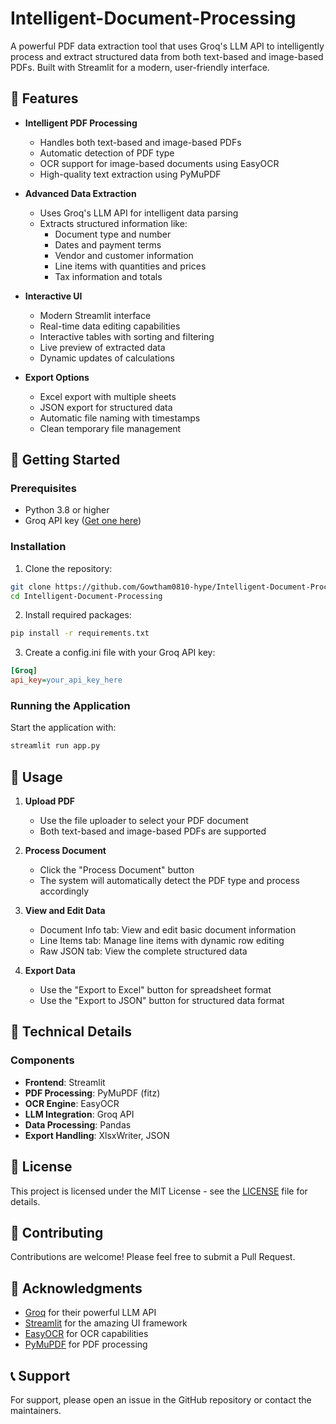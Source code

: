 # Intelligent-Document-Processing
A powerful PDF data extraction tool that uses Groq's LLM API to intelligently process and extract structured data from both text-based and image-based PDFs. Built with Streamlit for a modern, user-friendly interface.

## 🌟 Features

- **Intelligent PDF Processing**
  - Handles both text-based and image-based PDFs
  - Automatic detection of PDF type
  - OCR support for image-based documents using EasyOCR
  - High-quality text extraction using PyMuPDF

- **Advanced Data Extraction**
  - Uses Groq's LLM API for intelligent data parsing
  - Extracts structured information like:
    - Document type and number
    - Dates and payment terms
    - Vendor and customer information
    - Line items with quantities and prices
    - Tax information and totals

- **Interactive UI**
  - Modern Streamlit interface
  - Real-time data editing capabilities
  - Interactive tables with sorting and filtering
  - Live preview of extracted data
  - Dynamic updates of calculations

- **Export Options**
  - Excel export with multiple sheets
  - JSON export for structured data
  - Automatic file naming with timestamps
  - Clean temporary file management

## 🚀 Getting Started

### Prerequisites

- Python 3.8 or higher
- Groq API key ([Get one here](https://console.groq.com))

### Installation

1. Clone the repository:
```bash
git clone https://github.com/Gowtham0810-hype/Intelligent-Document-Processing.git
cd Intelligent-Document-Processing
```

2. Install required packages:
```bash
pip install -r requirements.txt
```

3. Create a config.ini file with your Groq API key:
```ini
[Groq]
api_key=your_api_key_here
```

### Running the Application

Start the application with:
```bash
streamlit run app.py
```

## 📖 Usage

1. **Upload PDF**
   - Use the file uploader to select your PDF document
   - Both text-based and image-based PDFs are supported

2. **Process Document**
   - Click the "Process Document" button
   - The system will automatically detect the PDF type and process accordingly

3. **View and Edit Data**
   - Document Info tab: View and edit basic document information
   - Line Items tab: Manage line items with dynamic row editing
   - Raw JSON tab: View the complete structured data

4. **Export Data**
   - Use the "Export to Excel" button for spreadsheet format
   - Use the "Export to JSON" button for structured data format

## 🔧 Technical Details

### Components

- **Frontend**: Streamlit
- **PDF Processing**: PyMuPDF (fitz)
- **OCR Engine**: EasyOCR
- **LLM Integration**: Groq API
- **Data Processing**: Pandas
- **Export Handling**: XlsxWriter, JSON


## 📝 License

This project is licensed under the MIT License - see the [LICENSE](LICENSE) file for details.

## 🤝 Contributing

Contributions are welcome! Please feel free to submit a Pull Request.

## 🙏 Acknowledgments

- [Groq](https://groq.com) for their powerful LLM API
- [Streamlit](https://streamlit.io) for the amazing UI framework
- [EasyOCR](https://github.com/JaidedAI/EasyOCR) for OCR capabilities
- [PyMuPDF](https://github.com/pymupdf/PyMuPDF) for PDF processing

## 📞 Support

For support, please open an issue in the GitHub repository or contact the maintainers.
